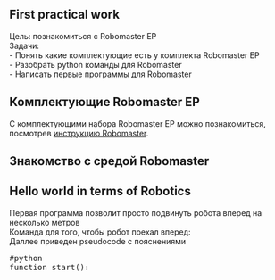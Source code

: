 ## First practical work
Цель: познакомиться с Robomaster EP <br>
Задачи: <br>
    - Понять какие комплектующие есть у комплекта Robomaster EP <br>
    - Разобрать python команды для Robomaster <br>
    - Написать первые программы для Robomaster <br>


## Комплектующие Robomaster EP
С комплектующими набора Robomaster EP можно познакомиться, посмотрев <a href='https://dl.djicdn.com/downloads/robomaster-s1/20191030/RoboMaster_S1_Quick_Start_Guide_v1.4_EN.pdf'>инструкцию Robomaster</a>. 

## Знакомство с средой Robomaster


## Hello world in terms of Robotics
Первая программа позволит просто подвинуть робота вперед на несколько метров<br>
Команда для того, чтобы робот поехал вперед: <br>
Даллее приведен pseudocode c пояснениями<br>
<pre>
#python
function start():
    
</pre>

